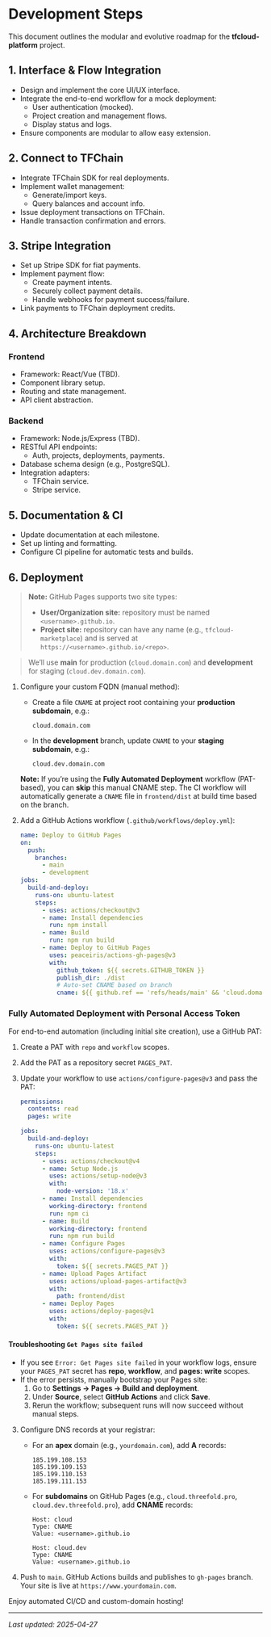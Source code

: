 # Development Steps

This document outlines the modular and evolutive roadmap for the **tfcloud-platform** project.

## 1. Interface & Flow Integration

- Design and implement the core UI/UX interface.
- Integrate the end-to-end workflow for a mock deployment:
  - User authentication (mocked).
  - Project creation and management flows.
  - Display status and logs.
- Ensure components are modular to allow easy extension.

## 2. Connect to TFChain

- Integrate TFChain SDK for real deployments.
- Implement wallet management:
  - Generate/import keys.
  - Query balances and account info.
- Issue deployment transactions on TFChain.
- Handle transaction confirmation and errors.

## 3. Stripe Integration

- Set up Stripe SDK for fiat payments.
- Implement payment flow:
  - Create payment intents.
  - Securely collect payment details.
  - Handle webhooks for payment success/failure.
- Link payments to TFChain deployment credits.

## 4. Architecture Breakdown

### Frontend

- Framework: React/Vue (TBD).
- Component library setup.
- Routing and state management.
- API client abstraction.

### Backend

- Framework: Node.js/Express (TBD).
- RESTful API endpoints:
  - Auth, projects, deployments, payments.
- Database schema design (e.g., PostgreSQL).
- Integration adapters:
  - TFChain service.
  - Stripe service.

## 5. Documentation & CI

- Update documentation at each milestone.
- Set up linting and formatting.
- Configure CI pipeline for automatic tests and builds.

## 6. Deployment

> **Note:** GitHub Pages supports two site types:
> - **User/Organization site:** repository must be named `<username>.github.io`.
> - **Project site:** repository can have any name (e.g., `tfcloud-marketplace`) and is served at `https://<username>.github.io/<repo>`.

> We’ll use **main** for production (`cloud.domain.com`) and **development** for staging (`cloud.dev.domain.com`).

1. Configure your custom FQDN (manual method):
   - Create a file `CNAME` at project root containing your **production subdomain**, e.g.:
     ```
     cloud.domain.com
     ```
   - In the **development** branch, update `CNAME` to your **staging subdomain**, e.g.:
     ```
     cloud.dev.domain.com
     ```
   **Note:** If you’re using the **Fully Automated Deployment** workflow (PAT-based), you can **skip** this manual CNAME step. The CI workflow will automatically generate a `CNAME` file in `frontend/dist` at build time based on the branch.

2. Add a GitHub Actions workflow (`.github/workflows/deploy.yml`):
   ```yaml
   name: Deploy to GitHub Pages
   on:
     push:
       branches:
         - main
         - development
   jobs:
     build-and-deploy:
       runs-on: ubuntu-latest
       steps:
         - uses: actions/checkout@v3
         - name: Install dependencies
           run: npm install
         - name: Build
           run: npm run build
         - name: Deploy to GitHub Pages
           uses: peaceiris/actions-gh-pages@v3
           with:
             github_token: ${{ secrets.GITHUB_TOKEN }}
             publish_dir: ./dist
             # Auto-set CNAME based on branch
             cname: ${{ github.ref == 'refs/heads/main' && 'cloud.domain.com' || 'cloud.dev.domain.com' }}
   ```

### Fully Automated Deployment with Personal Access Token

For end-to-end automation (including initial site creation), use a GitHub PAT:

1. Create a PAT with `repo` and `workflow` scopes.
2. Add the PAT as a repository secret `PAGES_PAT`.
3. Update your workflow to use `actions/configure-pages@v3` and pass the PAT:

   ```yaml
   permissions:
     contents: read
     pages: write

   jobs:
     build-and-deploy:
       runs-on: ubuntu-latest
       steps:
         - uses: actions/checkout@v4
         - name: Setup Node.js
           uses: actions/setup-node@v3
           with:
             node-version: '18.x'
         - name: Install dependencies
           working-directory: frontend
           run: npm ci
         - name: Build
           working-directory: frontend
           run: npm run build
         - name: Configure Pages
           uses: actions/configure-pages@v3
           with:
             token: ${{ secrets.PAGES_PAT }}
         - name: Upload Pages Artifact
           uses: actions/upload-pages-artifact@v3
           with:
             path: frontend/dist
         - name: Deploy Pages
           uses: actions/deploy-pages@v1
           with:
             token: ${{ secrets.PAGES_PAT }}
   ```

#### Troubleshooting `Get Pages site failed`

- If you see `Error: Get Pages site failed` in your workflow logs, ensure your `PAGES_PAT` secret has **repo**, **workflow**, and **pages: write** scopes.
- If the error persists, manually bootstrap your Pages site:
  1. Go to **Settings → Pages → Build and deployment**.
  2. Under **Source**, select **GitHub Actions** and click **Save**.
  3. Rerun the workflow; subsequent runs will now succeed without manual steps.

3. Configure DNS records at your registrar:
   - For an **apex** domain (e.g., `yourdomain.com`), add **A** records:
     ```
     185.199.108.153
     185.199.109.153
     185.199.110.153
     185.199.111.153
     ```
   - For **subdomains** on GitHub Pages (e.g., `cloud.threefold.pro`, `cloud.dev.threefold.pro`), add **CNAME** records:
     ```
     Host: cloud
     Type: CNAME
     Value: <username>.github.io

     Host: cloud.dev
     Type: CNAME
     Value: <username>.github.io
     ```

4. Push to `main`. GitHub Actions builds and publishes to `gh-pages` branch. Your site is live at `https://www.yourdomain.com`.
   
Enjoy automated CI/CD and custom-domain hosting!  

---
*Last updated: 2025-04-27*
